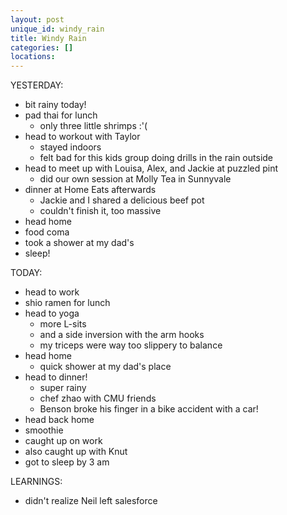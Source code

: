 ```yaml
---
layout: post
unique_id: windy_rain
title: Windy Rain
categories: []
locations: 
---
```


YESTERDAY:
* bit rainy today!
* pad thai for lunch
  * only three little shrimps :'(
* head to workout with Taylor
  * stayed indoors
  * felt bad for this kids group doing drills in the rain outside
* head to meet up with Louisa, Alex, and Jackie at puzzled pint
  * did our own session at Molly Tea in Sunnyvale
* dinner at Home Eats afterwards
  * Jackie and I shared a delicious beef pot
  * couldn't finish it, too massive
* head home
* food coma
* took a shower at my dad's
* sleep!

TODAY:
* head to work
* shio ramen for lunch
* head to yoga
  * more L-sits
  * and a side inversion with the arm hooks
  * my triceps were way too slippery to balance
* head home
  * quick shower at my dad's place
* head to dinner!
  * super rainy
  * chef zhao with CMU friends
  * Benson broke his finger in a bike accident with a car!
* head back home
* smoothie
* caught up on work
* also caught up with Knut
* got to sleep by 3 am

LEARNINGS:
* didn't realize Neil left salesforce
